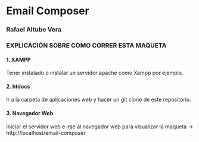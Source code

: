 Email Composer
==========================
### Rafael Altube Vera



### EXPLICACIÓN SOBRE COMO CORRER ESTA MAQUETA  

#### 1. XAMPP

Tener instalado o instalar un servidor apache como Xampp por ejemplo.

#### 2. htdocs

Ir a la carpeta de aplicaciones web y hacer un git clone de este repositorio.

#### 3. Navegador Web

Iniciar el servidor web e irse al navegador web para visualizar la maqueta -> http://localhost/email-composer
